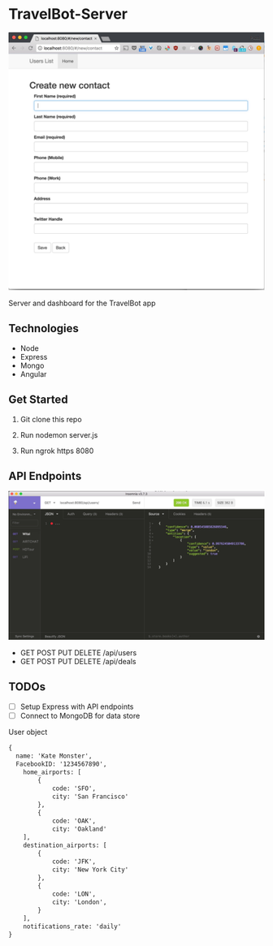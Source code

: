 # TravelBot-Server

![](docs/dash.jpg)

Server and dashboard for the TravelBot app

## Technologies

- Node
- Express
- Mongo
- Angular

## Get Started

1. Git clone this repo

2. Run nodemon server.js

3. Run ngrok https 8080


## API Endpoints

![](docs/insomnia.jpg)

- GET POST PUT DELETE /api/users
- GET POST PUT DELETE /api/deals


## TODOs

- [ ] Setup Express with API endpoints
- [ ] Connect to MongoDB for data store

User object

```
{
  name: 'Kate Monster',
  FacebookID: '1234567890',
	home_airports: [
		{
			code: 'SFO',
			city: 'San Francisco'
		},
		{
			code: 'OAK',
			city: 'Oakland'
	],
	destination_airports: [
		{
			code: 'JFK',
			city: 'New York City'
		},
		{
			code: 'LON',
			city: 'London',
		}
	],
	notifications_rate: 'daily'
}
```
